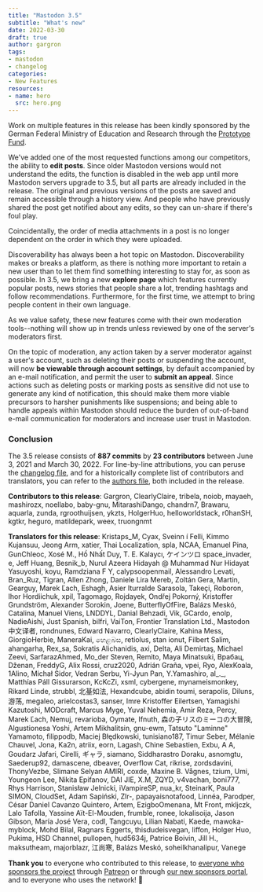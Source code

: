 ```yaml
---
title: "Mastodon 3.5"
subtitle: "What's new"
date: 2022-03-30
draft: true
author: gargron
tags:
- mastodon
- changelog
categories:
- New Features
resources:
- name: hero
  src: hero.png
---
```


Work on multiple features in this release has been kindly sponsored by the German Federal Ministry of Education and Research through the [Prototype Fund][prototype-fund].

We've added one of the most requested functions among our competitors, the ability to **edit posts**. Since older Mastodon versions would not understand the edits, the function is disabled in the web app until more Mastodon servers upgrade to 3.5, but all parts are already included in the release. The original and previous versions of the posts are saved and remain accessible through a history view. And people who have previously shared the post get notified about any edits, so they can un-share if there's foul play.

Coincidentally, the order of media attachments in a post is no longer dependent on the order in which they were uploaded.

Discoverability has always been a hot topic on Mastodon. Discoverability makes or breaks a platform, as there is nothing more important to retain a new user than to let them find something interesting to stay for, as soon as possible. In 3.5, we bring a new **explore page** which features currently popular posts, news stories that people share a lot, trending hashtags and follow recommendations. Furthermore, for the first time, we attempt to bring people content in their own language.

As we value safety, these new features come with their own moderation tools--nothing will show up in trends unless reviewed by one of the server's moderators first.

On the topic of moderation, any action taken by a server moderator against a user's account, such as deleting their posts or suspending the account, will now **be viewable through account settings**, by default accompanied by an e-mail notification, and permit the user to **submit an appeal**. Since actions such as deleting posts or marking posts as sensitive did not use to generate any kind of notification, this should make them more viable precursors to harsher punishments like suspensions; and being able to handle appeals within Mastodon should reduce the burden of out-of-band e-mail communication for moderators and increase user trust in Mastodon.

### Conclusion

The 3.5 release consists of **887 commits** by **23 contributors** between June 3, 2021 and March 30, 2022. For line-by-line attributions, you can peruse the [changelog file][changelog], and for a historically complete list of contributors and translators, you can refer to the [authors file][authors], both included in the release.

**Contributors to this release**: Gargron, ClearlyClaire, tribela, noiob, mayaeh, mashirozx, noellabo, baby-gnu, MitarashiDango, chandrn7, Brawaru, aquarla, zunda, rgroothuijsen, ykzts, HolgerHuo, helloworldstack, r0hanSH, kgtkr, heguro, matildepark, weex, truongnmt

**Translators for this release**: Kristaps_M, Cyax, Sveinn í Felli, Kimmo Kujansuu, Jeong Arm, xatier, Thai Localization, spla, NCAA, Emanuel Pina, GunChleoc, Xosé M., Hồ Nhất Duy, T. E. Kalaycı, ケインツロ space_invader, e, Jeff Huang, Besnik_b, Nurul Azeera Hidayah @ Muhammad Nur Hidayat Yasuyoshi, koyu, Ramdziana F Y, calypsoopenmail, Alessandro Levati, Bran_Ruz, Tigran, Allen Zhong, Daniele Lira Mereb, Zoltán Gera, Martin, Gearguy, Marek Ľach, Eshagh, Asier Iturralde Sarasola, Takeçi, Roboron, Ihor Hordiichuk, xpil, Tagomago, Rojdayek, Ondřej Pokorný, Kristoffer Grundström, Alexander Sorokin, Joene, ButterflyOfFire, Balázs Meskó, Catalina, Manuel Viens, LNDDYL, Danial Behzadi, Vik, GCardo, enolp, NadieAishi, Just Spanish, bilfri, VaiTon, Frontier Translation Ltd., Mastodon 中文译者, rondnunes, Edward Navarro, ClearlyClaire, Kahina Mess, GiorgioHerbie, ManeraKai, හෙළබස, retiolus, stan ionut, Filbert Salim, ahangarha, Rex_sa, Sokratis Alichanidis, axi, Delta, Ali Demirtaş, Michael Zeevi, SarfarazAhmed, Mo_der Steven, Remito, Maya Minatsuki, Врабац, Dženan, FreddyG, Alix Rossi, cruz2020, Adrián Graña, vpei, Ryo, AlexKoala, 1Alino, Michał Sidor, Vedran Serbu, Yi-Jyun Pan, Y.Yamashiro, al_.\_, Matthías Páll Gissurarson, KcKcZi, xsml, cybergene, mynameismonkey, Rikard Linde, strubbl, 北䑓如法, Hexandcube, abidin toumi, serapolis, Diluns, 游荡, megaleo, arielcostas3, sanser, Imre Kristoffer Eilertsen, Yamagishi Kazutoshi, MODcraft, Marcus Myge, Yuval Nehemia, Amir Reza, Percy, Marek Ľach, Nemuj, revarioba, Oymate, Ifnuth, 森の子リスのミーコの大冒険, Algustionesa Yoshi, Artem Mikhalitsin, gnu-ewm, Tatsuto "Laminne" Yamamoto, filippodb, Maciej Błędkowski, tunisiano187, Timur Seber, Mélanie Chauvel, Jona, Ka2n, atriix, eorn, Lagash, Chine Sebastien, Exbu, A A, Goudarz Jafari, Cirelli, ギャラ, siamano, Siddharastro Doraku, asnomgtu, Saederup92, damascene, dbeaver, Overflow Cat, rikrise, zordsdavini, ThonyVezbe, Slimane Selyan AMIRI, coxde, Maxine B. Vågnes, tzium, Umi, Youngeon Lee, Nikita Epifanov, DAI JIE, X.M, ZQYD, v4vachan, boni777, Rhys Harrison, Stanisław Jelnicki, iVampireSP, nua_kr, SteinarK, Paula SIMON, CloudSet, Adam Sapiński, Zlr-, papayaisnotafood, Linnéa, Parodper, César Daniel Cavanzo Quintero, Artem, EzigboOmenana, Mt Front, mkljczk, Lalo Tafolla, Yassine Aït-El-Mouden, frumble, ronee, lokalisoija, Jason Gibson, María José Vera, codl, Tangcuyu, Lilian Nabati, Kaede, mawoka-myblock, Mohd Bilal, Ragnars Eggerts, thisdudeisvegan, liffon, Holger Huo, Pukima, HSD Channel, pullopen, hud5634j, Patrice Boivin, Jill H., maksutheam, majorblazr, 江尚寒, Balázs Meskó, soheilkhanalipur, Vanege

**Thank you** to everyone who contributed to this release, to [everyone who sponsors the project][sponsors] through [Patreon][patreon] or through [our new sponsors portal][sponsors-portal], and to everyone who uses the network! 🐘

[prototype-fund]: https://prototypefund.de "01IS21S29"
[sponsors]: https://joinmastodon.org/sponsors
[patreon]: https://patreon.com/mastodon
[sponsors-portal]: https://sponsor.joinmastodon.org
[changelog]: https://github.com/mastodon/mastodon/blob/v3.5.0/CHANGELOG.md
[authors]: https://github.com/mastodon/mastodon/blob/v3.5.0/AUTHORS.md
